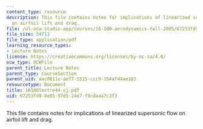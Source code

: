 ```yaml
---
content_type: resource
description: This file contains notes for implications of linearized supersonic flow
  on airfoil lift and drag.
file: /ol-ocw-studio-app/courses/16-100-aerodynamics-fall-2005/67253fd98e0557d524e7f9cdaaa7c3f3_16100lectre44_cj.pdf
file_size: 54711
file_type: application/pdf
learning_resource_types:
- Lecture Notes
license: https://creativecommons.org/licenses/by-nc-sa/4.0/
ocw_type: OCWFile
parent_title: Lecture Notes
parent_type: CourseSection
parent_uid: aac0011c-aef7-5515-ccc9-354af44ae163
resourcetype: Document
title: 16100lectre44_cj.pdf
uid: 67253fd9-8e05-57d5-24e7-f9cdaaa7c3f3
---
```

This file contains notes for implications of linearized supersonic flow on airfoil lift and drag.